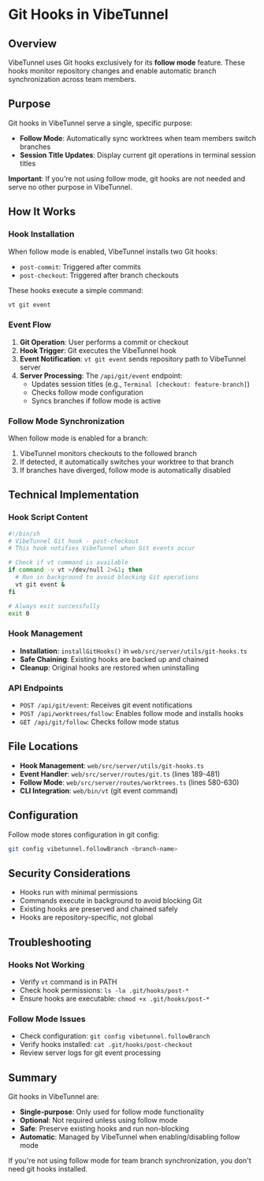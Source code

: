 # Git Hooks in VibeTunnel

## Overview

VibeTunnel uses Git hooks exclusively for its **follow mode** feature. These hooks monitor repository changes and enable automatic branch synchronization across team members.

## Purpose

Git hooks in VibeTunnel serve a single, specific purpose:
- **Follow Mode**: Automatically sync worktrees when team members switch branches
- **Session Title Updates**: Display current git operations in terminal session titles

**Important**: If you're not using follow mode, git hooks are not needed and serve no other purpose in VibeTunnel.

## How It Works

### Hook Installation

When follow mode is enabled, VibeTunnel installs two Git hooks:
- `post-commit`: Triggered after commits
- `post-checkout`: Triggered after branch checkouts

These hooks execute a simple command:
```bash
vt git event
```

### Event Flow

1. **Git Operation**: User performs a commit or checkout
2. **Hook Trigger**: Git executes the VibeTunnel hook
3. **Event Notification**: `vt git event` sends repository path to VibeTunnel server
4. **Server Processing**: The `/api/git/event` endpoint:
   - Updates session titles (e.g., `Terminal [checkout: feature-branch]`)
   - Checks follow mode configuration
   - Syncs branches if follow mode is active

### Follow Mode Synchronization

When follow mode is enabled for a branch:
1. VibeTunnel monitors checkouts to the followed branch
2. If detected, it automatically switches your worktree to that branch
3. If branches have diverged, follow mode is automatically disabled

## Technical Implementation

### Hook Script Content

```bash
#!/bin/sh
# VibeTunnel Git hook - post-checkout
# This hook notifies VibeTunnel when Git events occur

# Check if vt command is available
if command -v vt >/dev/null 2>&1; then
  # Run in background to avoid blocking Git operations
  vt git event &
fi

# Always exit successfully
exit 0
```

### Hook Management

- **Installation**: `installGitHooks()` in `web/src/server/utils/git-hooks.ts`
- **Safe Chaining**: Existing hooks are backed up and chained
- **Cleanup**: Original hooks are restored when uninstalling

### API Endpoints

- `POST /api/git/event`: Receives git event notifications
- `POST /api/worktrees/follow`: Enables follow mode and installs hooks
- `GET /api/git/follow`: Checks follow mode status

## File Locations

- **Hook Management**: `web/src/server/utils/git-hooks.ts`
- **Event Handler**: `web/src/server/routes/git.ts` (lines 189-481)
- **Follow Mode**: `web/src/server/routes/worktrees.ts` (lines 580-630)
- **CLI Integration**: `web/bin/vt` (git event command)

## Configuration

Follow mode stores configuration in git config:
```bash
git config vibetunnel.followBranch <branch-name>
```

## Security Considerations

- Hooks run with minimal permissions
- Commands execute in background to avoid blocking Git
- Existing hooks are preserved and chained safely
- Hooks are repository-specific, not global

## Troubleshooting

### Hooks Not Working
- Verify `vt` command is in PATH
- Check hook permissions: `ls -la .git/hooks/post-*`
- Ensure hooks are executable: `chmod +x .git/hooks/post-*`

### Follow Mode Issues
- Check configuration: `git config vibetunnel.followBranch`
- Verify hooks installed: `cat .git/hooks/post-checkout`
- Review server logs for git event processing

## Summary

Git hooks in VibeTunnel are:
- **Single-purpose**: Only used for follow mode functionality
- **Optional**: Not required unless using follow mode
- **Safe**: Preserve existing hooks and run non-blocking
- **Automatic**: Managed by VibeTunnel when enabling/disabling follow mode

If you're not using follow mode for team branch synchronization, you don't need git hooks installed.